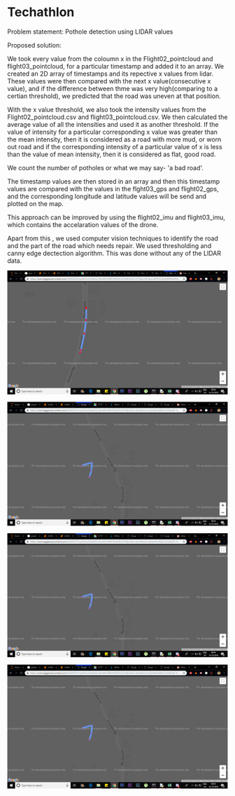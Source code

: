 # Techathlon

Problem statement: Pothole detection using LIDAR values 

Proposed solution:

We took every value from the coloumn x in the Flight02_pointcloud and flight03_pointcloud, for a particular timestamp and added it to an array.
We created an 2D array of timestamps and its repective x values from lidar.
These values were then compared with the next x value(consecutive x value), and if the difference between thme was very high(comparing to a certian threshold), we predicted that the road was uneven at that position.

With the x value threshold, we also took the intensity values from the Flight02_pointcloud.csv and flight03_pointcloud.csv.
We then calculated the average value of all the intensities and used it as another threshold.
If the value of intensity for a particular corresponding x value was greater than the mean intensity, then it is considered as a road with more mud, or worn out road and if the corresponding intensity of a particular value of x is less than the value of mean intensity, then it is considered as flat, good road.

We count the number of potholes or what we may say- 'a bad road'.

The timestamp values are then stored in an array and then this timestamp values are compared with the values in the flght03_gps and flight02_gps, and the corresponding longitude and latitude values will be send and plotted on the map.

This approach can be improved by using the flight02_imu and flight03_imu, which contains the accelaration values of the drone.


Apart from this , we used computer vision techniques to identify the road and the part of the road which needs repair.
We used thresholding and canny edge dectection algorithm. This was done without any of the LIDAR data.




![Image description](https://github.com/mahadev9/Techathlon/blob/master/output_flight02/potholes_detect_flight02.png)

![Image description](https://github.com/mahadev9/Techathlon/blob/master/output_flight03/potholes_detect_flight03.png)

![Image description](https://github.com/mahadev9/Techathlon/blob/master/output_flight03/potholes_detect_flight03.png)

![Image description](https://github.com/mahadev9/Techathlon/blob/master/output_flight03/potholes_detect_flight03.png)
